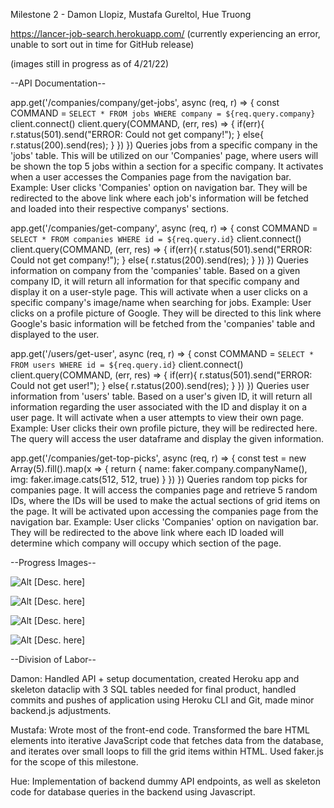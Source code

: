 Milestone 2 - Damon Llopiz, Mustafa Gureltol, Hue Truong

https://lancer-job-search.herokuapp.com/ (currently experiencing an error, unable to sort out in time for GitHub release)

(images still in progress as of 4/21/22)

--API Documentation--

app.get('/companies/company/get-jobs', async (req, r) => {
    const COMMAND = `SELECT * FROM jobs WHERE company = ${req.query.company}`
    client.connect()
    client.query(COMMAND, (err, res) => {
        if(err){ r.status(501).send("ERROR: Could not get company!"); }
        else{ r.status(200).send(res); }
    })
})
Queries jobs from a specific company in the 'jobs' table. This will be utilized on our 'Companies' page, where users will be shown the top 5 jobs within a section for a specific company. It activates when a user accesses the Companies page from the navigation bar.
Example: User clicks 'Companies' option on navigation bar. They will be redirected to the above link where each job's information will be fetched and loaded into their respective companys' sections.

app.get('/companies/get-company', async (req, r) => {
    const COMMAND = `SELECT * FROM companies WHERE id = ${req.query.id}`
    client.connect()
    client.query(COMMAND, (err, res) => {
        if(err){ r.status(501).send("ERROR: Could not get company!"); }
        else{ r.status(200).send(res); }
    })
})
Queries information on company from the 'companies' table. Based on a given company ID, it will return all information for that specific company and display it on a user-style page. This will activate when a user clicks on a specific company's image/name when searching for jobs.
Example: User clicks on a profile picture of Google. They will be directed to this link where Google's basic information will be fetched from the 'companies' table and displayed to the user.

app.get('/users/get-user', async (req, r) => {
    const COMMAND = `SELECT * FROM users WHERE id = ${req.query.id}`
    client.connect()
    client.query(COMMAND, (err, res) => {
        if(err){ r.status(501).send("ERROR: Could not get user!"); }
        else{ r.status(200).send(res); }
    })
})
Queries user information from 'users' table. Based on a user's given ID, it will return all information regarding the user associated with the ID and display it on a user page. It will activate when a user attempts to view their own page.
Example: User clicks their own profile picture, they will be redirected here. The query will access the user dataframe and display the given information.

app.get('/companies/get-top-picks', async (req, r) => {
    const test = new Array(5).fill().map(x => {
        return {
            name: faker.company.companyName(),
            img: faker.image.cats(512, 512, true)
        }
    })
})
Queries random top picks for companies page. It will access the companies page and retrieve 5 random IDs, where the IDs will be used to make the actual sections of grid items on the page. It will be activated upon accessing the companies page from the navigation bar.
Example: User clicks 'Companies' option on navigation bar. They will be redirected to the above link where each ID loaded will determine which company will occupy which section of the page.

--Progress Images--

![Alt](.png "Homepage")
[Desc. here]

![Alt](.png "Jobs page")
[Desc. here]

![Alt](.png "Companies page")
[Desc. here]

![Alt](.png "User page")
[Desc. here]

--Division of Labor--

Damon: Handled API + setup documentation, created Heroku app and skeleton dataclip with 3 SQL tables needed for final product, handled commits and pushes of application using Heroku CLI and Git, made minor backend.js 
adjustments.

Mustafa: Wrote most of the front-end code. Transformed the bare HTML elements into iterative JavaScript code that fetches data from the database, and iterates over small loops to fill the grid items within HTML. Used faker.js for the scope of this milestone.

Hue: Implementation of backend dummy API endpoints, as well as skeleton code for database queries in the backend using Javascript.
